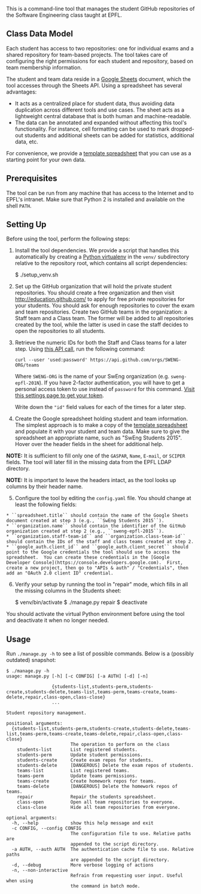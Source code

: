 This is a command-line tool that manages the student GitHub repositories of the Software Engineering class taught at EPFL.

## Class Data Model

Each student has access to two repositories: one for individual exams and a shared repository for team-based projects.  The tool takes care of configuring the right permissions for each student and repository, based on team membership information.

The student and team data reside in a [Google Sheets](https://docs.google.com/spreadsheets/) document, which the tool accesses through the Sheets API. Using a spreadsheet has several advantages:

  * It acts as a centralized place for student data, thus avoiding data duplication across different tools and use cases. The sheet acts as a lightweight central database that is both human and machine-readable.
  * The data can be annotated and expanded without affecting this tool's functionality.  For instance, cell formatting can be used to mark dropped-out students and additional sheets can be added for statistics, additional data, etc.

For convenience, we provide a [template spreadsheet][template] that you can use as a starting point for your own data.


## Prerequisites

The tool can be run from any machine that has access to the Internet and to EPFL's intranet.  Make sure that Python 2 is installed and available on the shell ``PATH``.


## Setting Up

Before using the tool, perform the following steps:

  1. Install the tool dependencies.  We provide a script that handles this automatically by creating a [Python virtualenv](http://docs.python-guide.org/en/latest/dev/virtualenvs/) in the ``venv/`` subdirectory relative to the repository root, which contains all script dependencies:

        $ ./setup_venv.sh

  2. Set up the GitHub organization that will hold the private student repositories.  You should create a free organization and then visit http://education.github.com/ to apply for free private repositories for your students.  You should ask for enough repositories to cover the exam and team repositories.  Create two GitHub teams in the organization: a Staff team and a Class team.  The former will be added to all repositories created by the tool, while the latter is used in case the staff decides to open the repositories to all students.

  3. Retrieve the numeric IDs for both the Staff and Class teams for a later step. Using [this API call](https://developer.github.com/v3/orgs/teams/#list-teams), run the following command:

     `curl --user 'used:password' https://api.github.com/orgs/SWENG-ORG/teams`

     Where `SWENG-ORG` is the name of your SwEng organization (e.g. `sweng-epfl-201N`). If you have 2-factor authentication, you will have to get a personal access token to use instead of `password` for this command. [Visit this settings page to get your token](https://github.com/settings/tokens).

     Write down the `"id"` field values for each of the times for a later step.

  4. Create the Google spreadsheet holding student and team information.  The simplest approach is to make a copy of the [template spreadsheet][template] and populate it with your student and team data.  Make sure to give the spreadsheet an appropriate name, such as "SwEng Students 2015".  Hover over the header fields in the sheet for additional help.

  **NOTE:** It is sufficient to fill only one of the ``GASPAR``, ``Name``, ``E-mail``, or ``SCIPER`` fields.  The tool will later fill in the missing data from the EPFL LDAP directory.

  **NOTE:** It is important to leave the headers intact, as the tool looks up columns by their header name.

  5. Configure the tool by editing the ``config.yaml`` file.  You should change at least the following fields:

    * ``spreadsheet.title`` should contain the name of the Google Sheets document created at step 3 (e.g., ``SwEng Students 2015``).
    * ``organization.name`` should contain the identifier of the GitHub organization created at step 2 (e.g., ``sweng-epfl-2015``).
    * ``organization.staff-team-id`` and ``organization.class-team-id`` should contain the IDs of the staff and class teams created at step 2.
    * ``google_auth.client_id`` and ``google_auth.client_secret`` should point to the Google credentials the tool should use to access the spreadsheet.  You can create these credentials in the [Google Developer Console](https://console.developers.google.com).  First, create a new project, then go to "APIs & auth" / "Credentials", then add an "OAuth 2.0 client ID" credential.

  6. Verify your setup by running the tool in "repair" mode, which fills in all the missing columns in the Students sheet:
      
        $ venv/bin/activate
        $ ./manage.py repair
        $ deactivate

  You should activate the virtual Python environment before using the tool and deactivate it when no longer needed.

## Usage

Run ``./manage.py -h`` to see a list of possible commands.  Below is a (possibly outdated) snapshot:

    $ ./manage.py -h
    usage: manage.py [-h] [-c CONFIG] [-a AUTH] [-d] [-n]
                     
                     {students-list,students-perm,students-create,students-delete,teams-list,teams-perm,teams-create,teams-delete,repair,class-open,class-close}
                     ...
    
    Student repository management.
    
    positional arguments:
      {students-list,students-perm,students-create,students-delete,teams-list,teams-perm,teams-create,teams-delete,repair,class-open,class-close}
                            The operation to perform on the class
        students-list       List registered students.
        students-perm       Update student permissions.
        students-create     Create exam repos for students.
        students-delete     [DANGEROUS] Delete the exam repos of students.
        teams-list          List registered teams.
        teams-perm          Update teams permissions.
        teams-create        Create homework repos for teams.
        teams-delete        [DANGEROUS] Delete the homework repos of teams.
        repair              Repair the students spreadsheet.
        class-open          Open all team repositories to everyone.
        class-close         Hide all team repositories from everyone.
    
    optional arguments:
      -h, --help            show this help message and exit
      -c CONFIG, --config CONFIG
                            The configuration file to use. Relative paths are
                            appended to the script directory.
      -a AUTH, --auth AUTH  The authentication cache file to use. Relative paths
                            are appended to the script directory.
      -d, --debug           More verbose logging of actions
      -n, --non-interactive
                            Refrain from requesting user input. Useful when using
                            the command in batch mode.


[template]: https://docs.google.com/spreadsheets/d/1lSOhkBQrs7RRY0a-IoyfQRqvfp2kWnB-XvMBX-omfUY/edit#gid=0
